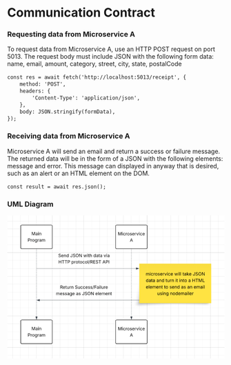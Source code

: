 # Communication Contract

### Requesting data from Microservice A

To request data from Microservice A, use an HTTP POST request on port 5013. The request body must include JSON with the following form data: name, email, amount, category, street, city, state, postalCode

```
const res = await fetch('http://localhost:5013/receipt', {
    method: 'POST',
    headers: {
        'Content-Type': 'application/json',
    },
    body: JSON.stringify(formData),
});
```

### Receiving data from Microservice A

Microservice A will send an email and return a success or failure message. The returned data will be in the form of a JSON with the following elements: message and error. This message can displayed in anyway that is desired, such as an alert or an HTML element on the DOM.

```
const result = await res.json();
```

### UML Diagram

![alt text](image.png)